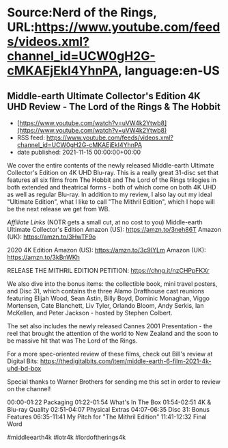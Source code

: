 # Source:Nerd of the Rings, URL:https://www.youtube.com/feeds/videos.xml?channel_id=UCW0gH2G-cMKAEjEkI4YhnPA, language:en-US

## Middle-earth Ultimate Collector's Edition 4K UHD Review - The Lord of the Rings & The Hobbit
 - [https://www.youtube.com/watch?v=uVW4k2Ytwb8](https://www.youtube.com/watch?v=uVW4k2Ytwb8)
 - RSS feed: https://www.youtube.com/feeds/videos.xml?channel_id=UCW0gH2G-cMKAEjEkI4YhnPA
 - date published: 2021-11-15 00:00:00+00:00

We cover the entire contents of the newly released Middle-earth Ultimate Collector's Edition on 4K UHD Blu-ray.  This is a really great 31-disc set that features all six films from The Hobbit and The Lord of the Rings trilogies in both extended and theatrical forms - both of which come on both 4K UHD as well as regular Blu-ray.  In addition to my review, I also lay out my ideal "Ultimate Edition", what I like to call "The Mithril Edition", which I hope will be the next release we get from WB.

*Affiliate Links* (NOTR gets a small cut, at no cost to you)
Middle-earth Ultimate Collector's Edition
Amazon (US): https://amzn.to/3neh86T
Amazon (UK):  https://amzn.to/3HwTF9o

2020 4K Edition
Amazon (US): https://amzn.to/3c9IYLm
Amazon (UK): https://amzn.to/3kBnWKh

RELEASE THE MITHRIL EDITION PETITION: https://chng.it/nzCHPpFKXr

We also dive into the bonus items: the collectible book, mini travel posters, and Disc 31, which contains the three Alamo Drafthouse cast reunions featuring Elijah Wood, Sean Astin, Billy Boyd, Dominic Monaghan, Viggo Mortensen, Cate Blanchett, Liv Tyler, Orlando Bloom, Andy Serkis, Ian McKellen, and Peter Jackson - hosted by Stephen Colbert.

The set also includes the newly released Cannes 2001 Presentation - the reel that brought the attention of the world to New Zealand and the soon to be massive hit that was The Lord of the Rings.

For a more spec-oriented review of these films, check out Bill's review at Digital Bits: https://thedigitalbits.com/item/middle-earth-6-film-2021-4k-uhd-bd-box

Special thanks to Warner Brothers for sending me this set in order to review on the channel!

00:00-01:22 Packaging
01:22-01:54 What's In The Box
01:54-02:51 4K & Blu-ray Quality
02:51-04:07 Physical Extras
04:07-06:35 Disc 31: Bonus Features
06:35-11:41 My Pitch for "The Mithril Edition"
11:41-12:32 Final Word

#middleearth4k #lotr4k #lordoftherings4k

